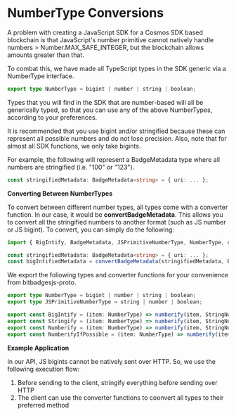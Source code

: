 # NumberType Conversions

A problem with creating a JavaScript SDK for a Cosmos SDK based blockchain is that JavaScript's number primitive cannot natively handle numbers > Number.MAX\_SAFE\_INTEGER, but the blockchain allows amounts greater than that.

To combat this, we have made all TypeScript types in the SDK generic via a NumberType interface.&#x20;

```typescript
export type NumberType = bigint | number | string | boolean;
```

Types that you will find in the SDK that are number-based will all be generically typed, so that you can use any of the above NumberTypes, according to your preferences.&#x20;

It is recommended that you use bigint and/or stringified because these can represent all possible numbers and do not lose precision. Also, note that for almost all SDK functions, we only take bigints.&#x20;

For example, the following will represent a BadgeMetadata type where all numbers are stringified (i.e. "100" or "123").

```typescript
const stringifiedMetadata: BadgeMetadata<string> = { uri: ... };
```

**Converting Between NumberTypes**

To convert between different number types, all types come with a converter function. In our case, it would be **convertBadgeMetadata**. This allows you to convert all the stringified numbers to another format (such as JS number or JS bigint). To convert, you can simply do the following:

```typescript
import { BigIntify, BadgeMetadata, JSPrimitiveNumberType, NumberType, convertBadgeMetadata } from "bitbadgesjs-proto";

const stringifiedMetadata: BadgeMetadata<string> = { uri: ... };
const bigIntifiedMetadata = convertBadgeMetadata(stringifiedMetadata, BigIntify)
```

We export the following types and converter functions for your convenience from bitbadgesjs-proto.

```typescript
export type NumberType = bigint | number | string | boolean;
export type JSPrimitiveNumberType = string | number | boolean;

export const BigIntify = (item: NumberType) => numberify(item, StringNumberStorageOptions.BigInt) as bigint;
export const Stringify = (item: NumberType) => numberify(item, StringNumberStorageOptions.String) as string;
export const Numberify = (item: NumberType) => numberify(item, StringNumberStorageOptions.Number) as number;
export const NumberifyIfPossible = (item: NumberType) => numberify(item, StringNumberStorageOptions.NumberIfPossible) as number | string;
```

**Example Application**

In our API, JS bigints cannot be natively sent over HTTP. So, we use the following execution flow:

1. Before sending to the client, stringify everything before sending over HTTP
2. The client can use the converter functions to coonvert all types to their preferred method
